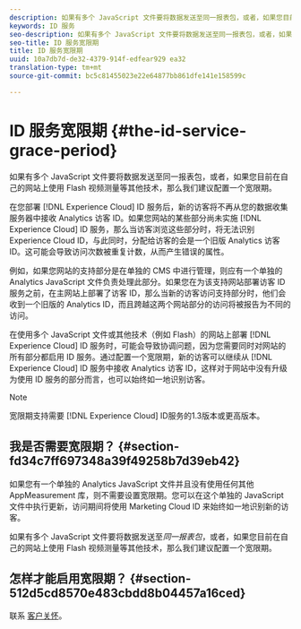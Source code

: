 ```yaml
---
description: 如果有多个 JavaScript 文件要将数据发送至同一报表包，或者，如果您目前在自己的网站上使用 Flash 视频测量等其他技术，那么我们建议配置一个宽限期。
keywords: ID 服务
seo-description: 如果有多个 JavaScript 文件要将数据发送至同一报表包，或者，如果您目前在自己的网站上使用 Flash 视频测量等其他技术，那么我们建议配置一个宽限期。
seo-title: ID 服务宽限期
title: ID 服务宽限期
uuid: 10a7db7d-de32-4379-914f-edfear929 ea32
translation-type: tm+mt
source-git-commit: bc5c81455023e22e64877bb861dfe141e158599c

---
```



# ID 服务宽限期 {#the-id-service-grace-period}

如果有多个 JavaScript 文件要将数据发送至同一报表包，或者，如果您目前在自己的网站上使用 Flash 视频测量等其他技术，那么我们建议配置一个宽限期。

在您部署 [!DNL Experience Cloud] ID 服务后，新的访客将不再从您的数据收集服务器中接收 Analytics 访客 ID。如果您网站的某些部分尚未实施 [!DNL Experience Cloud] ID 服务，那么当访客浏览这些部分时，将无法识别 Experience Cloud ID，与此同时，分配给访客的会是一个旧版 Analytics 访客 ID。这可能会导致访问次数被重复计数，从而产生错误的属性。

例如，如果您网站的支持部分是在单独的 CMS 中进行管理，则应有一个单独的 Analytics JavaScript 文件负责处理此部分。如果您在为该支持网站部署访客 ID 服务之前，在主网站上部署了访客 ID，那么当新的访客访问支持部分时，他们会收到一个旧版的 Analytics ID，而且跨越这两个网站部分的访问将被报告为不同的访问。

在使用多个 JavaScript 文件或其他技术（例如 Flash）的网站上部署 [!DNL Experience Cloud] ID 服务时，可能会导致协调问题，因为您需要同时对网站的所有部分都启用 ID 服务。通过配置一个宽限期，新的访客可以继续从 [!DNL Experience Cloud] ID 服务中接收 Analytics 访客 ID，这样对于网站中没有升级为使用 ID 服务的部分而言，也可以始终如一地识别访客。

>[!NOTE]
>
>宽限期支持需要 [!DNL Experience Cloud] ID服务的1.3版本或更高版本。

## 我是否需要宽限期？ {#section-fd34c7ff697348a39f49258b7d39eb42}

如果您有一个单独的 Analytics JavaScript 文件并且没有使用任何其他 AppMeasurement 库，则不需要设置宽限期。您可以在这个单独的 JavaScript 文件中执行更新，访问期间将使用 Marketing Cloud ID 来始终如一地识别新的访客。

如果有多个 JavaScript 文件要将数据发送至*同一报表包*，或者，如果您目前在自己的网站上使用 Flash 视频测量等其他技术，那么我们建议配置一个宽限期。

## 怎样才能启用宽限期？ {#section-512d5cd8570e483cbdd8b04457a16ced}

联系 [客户关怀](https://helpx.adobe.com/marketing-cloud/contact-support.html)。

